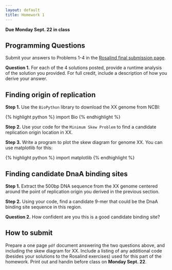 ```yaml
---
layout: default
title: Homework 1
---
```


**Due Monday Sept. 22 in class**

## Programming Questions ##

Submit your answers to Problems 1-4 in the [Rosalind final submission page](http://rosalind.info/classes/156/).

**Question 1.** For each of the 4 solutions posted, provide a runtime analysis of the solution you provided.
For full credit, include a description of how you derive your answer.

## Finding origin of replication ##

**Step 1.** Use the `BioPython` library to download the XX genome from NCBI:

{% highlight python %}
import Bio
{% endhighlight %}

**Step 2.** Use your code for the `Minimum Skew Problem` to find a candidate replication origin location in XX.

**Step 3.** Write a program to plot the skew diagram for genome XX. You can use matplotlib for this:

{% highlight python %}
import matplotlib
{% endhighlight %}

## Finding candidate DnaA binding sites ##

**Step 1.** Extract the 500bp DNA sequence from the XX genome centered around the point of replication origin you derived in the previous section.

**Step 2.** Using your code, find a candidate 9-mer that could be the DnaA binding site sequence in this region.

**Question 2.** How confident are you this is a good candidate binding site?

## How to submit ##

Prepare a one page `pdf` document answering the two questions above, and including the skew diagram for XX. Include
a listing of any additional code (besides your solutions to the Rosalind exercises) used for this part of the homework.
Print out and handin before class on **Monday Sept. 22**.


